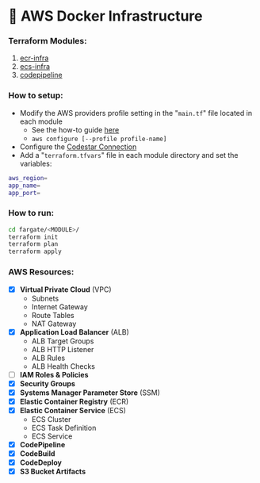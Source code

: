 # 🚜 AWS Docker Infrastructure

### Terraform Modules:
1. [ecr-infra](./fargate/ecr-infra)
2. [ecs-infra](./fargate/ecs-infra)
3. [codepipeline](./fargate/codepipeline)

### How to setup:
- Modify the AWS providers profile setting in the "`main.tf`" file located in each module
    - See the how-to guide [here](./fargate/README.md)
    - `aws configure [--profile profile-name]`
- Configure the [Codestar Connection](https://docs.aws.amazon.com/codepipeline/latest/userguide/connections-github.html)
- Add a "`terraform.tfvars`" file in each module directory and set the variables:
```sh
aws_region=
app_name=
app_port=
```

### How to run:
```sh
cd fargate/<MODULE>/
terraform init
terraform plan
terraform apply
```

### AWS Resources:
- [x] **Virtual Private Cloud** (VPC)
    - Subnets
    - Internet Gateway
    - Route Tables
    - NAT Gateway
- [x] **Application Load Balancer** (ALB)
    - ALB Target Groups
    - ALB HTTP Listener
    - ALB Rules
    - ALB Health Checks
- [ ] **IAM Roles & Policies**
- [x] **Security Groups**
- [x] **Systems Manager Parameter Store** (SSM)
- [x] **Elastic Container Registry** (ECR)
- [x] **Elastic Container Service** (ECS)
    - ECS Cluster
    - ECS Task Definition
    - ECS Service
- [x] **CodePipeline**
- [x] **CodeBuild**
- [x] **CodeDeploy**
- [X] **S3 Bucket Artifacts**
